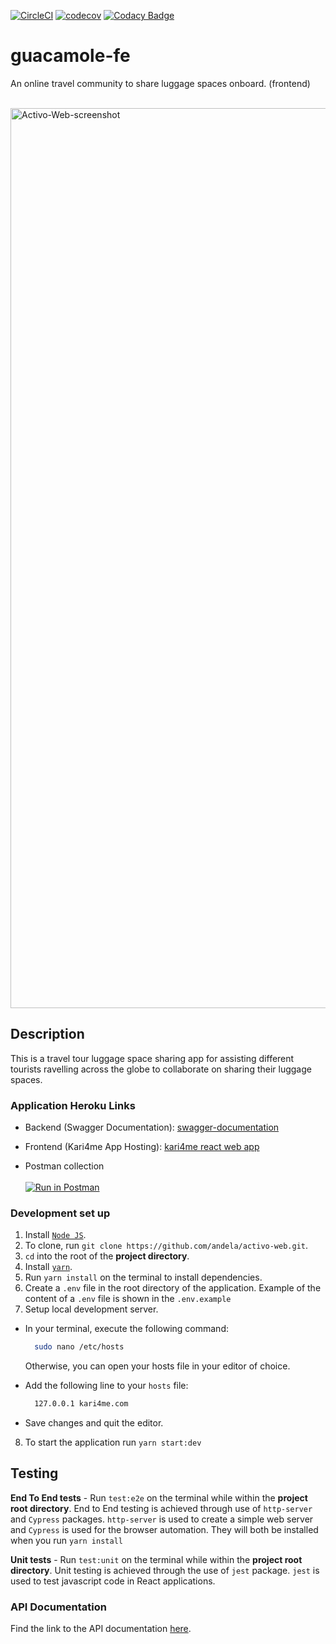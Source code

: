 [![CircleCI](https://circleci.com/gh/mashafrancis/guacamole-fe.svg?style=svg&circle-token=9db4655cf67735853e2ca047c4b6fb52cfc198c4)](https://circleci.com/gh/mashafrancis/guacamole-fe)
[![codecov](https://codecov.io/gh/mashafrancis/guacamole-fe/branch/develop/graph/badge.svg?token=5Pw7MjAUvr)](https://codecov.io/gh/mashafrancis/guacamole-fe)
[![Codacy Badge](https://api.codacy.com/project/badge/Grade/ba779484639543769150bf12f6d5f90a)](https://www.codacy.com?utm_source=github.com&amp;utm_medium=referral&amp;utm_content=mashafrancis/guacamole-fe&amp;utm_campaign=Badge_Grade)

# guacamole-fe
An online travel community to share luggage spaces onboard. (frontend)

<br />
<img width="1440" alt="Activo-Web-screenshot" src="https://res.cloudinary.com/mashafrancis/image/upload/v1551120929/kari4me/kari4me.png">
<br />

## Description
This is a travel tour luggage space sharing app for assisting different tourists ravelling across the globe to collaborate on sharing their luggage spaces.

### Application Heroku Links

-   Backend (Swagger Documentation):
    [swagger-documentation](https://kari4me-api.herokuapp.com/)

-   Frontend (Kari4me App Hosting):
    [kari4me react web app](https://kari4me.herokuapp.com/)

-   Postman collection
    <br />
    <br />
    [![Run in Postman](https://run.pstmn.io/button.svg)](https://app.getpostman.com/run-collection/f9f0f4ab064818fbf641)

### Development set up
1. Install [`Node JS`](https://nodejs.org/en/).
2. To clone, run `git clone https://github.com/andela/activo-web.git`.
3. `cd` into the root of the **project directory**.
4. Install [`yarn`](https://yarnpkg.com/en/docs/install#mac-stable).
5. Run `yarn install` on the terminal to install dependencies.
6. Create a `.env` file in the root directory of the application. Example of the content of a `.env` file is shown in the `.env.example`
7. Setup local development server.

- In your terminal, execute the following command:
  ```bash
    sudo nano /etc/hosts
  ```
  Otherwise, you can open your hosts file in your editor of choice.
- Add the following line to your `hosts` file:

  ```bash
    127.0.0.1 kari4me.com
  ```

- Save changes and quit the editor.

8. To start the application run `yarn start:dev`

## Testing

**End To End tests** - Run `test:e2e` on the terminal while within the **project root directory**. End to End testing is achieved through use of `http-server` and `Cypress` packages. `http-server` is used to create a simple web server and `Cypress` is used for the browser automation. They will both be installed when you run `yarn install`

**Unit tests** - Run `test:unit` on the terminal while within the **project root directory**. Unit testing is achieved through the use of `jest` package. `jest` is used to test javascript code in React applications.

### API Documentation

Find the link to the API documentation [here](https://github.com/mashafrancis/guacamole-be).
